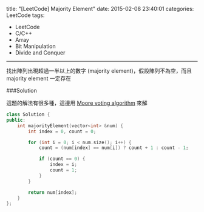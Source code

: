 title: "[LeetCode] Majority Element"
date: 2015-02-08 23:40:01
categories: LeetCode
tags:
- LeetCode
- C/C++
- Array
- Bit Manipulation
- Divide and Conquer
---

找出陣列出現超過一半以上的數字 (majority element)，假設陣列不為空，而且 majority element 一定存在

<!-- more -->

###Solution

這題的解法有很多種，這邊用 [Moore voting algorithm](http://www.geeksforgeeks.org/majority-element/) 來解

``` c++
class Solution {
public:
    int majorityElement(vector<int> &num) {
        int index = 0, count = 0;

        for (int i = 0; i < num.size(); i++) {
            count = (num[index] == num[i]) ? count + 1 : count - 1;

            if (count == 0) {
                index = i;
                count = 1;
            }
        }

        return num[index];
    }
};
```
